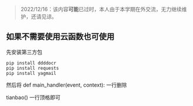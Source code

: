 >2022/12/16：该内容**可能**已过时，本人由于本学期在外交流，无力继续维护，还请见谅。



## 如果不需要使用云函数也可使用

先安装第三方包

~~~
pip install ddddocr
pip install requests
pip install yagmail
~~~

然后将 def main_handler(event, context): 一行删除

tianbao() 一行顶格即可

